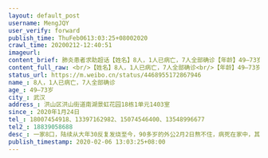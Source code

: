 ```yaml
---
layout: default_post
username: MengJQY
user_verify: forward
publish_time: ThuFeb0613:03:25+08002020
crawl_time: 20200212-12:40:51
imageurl: 
content_brief: 肺炎患者求助超话【姓名】8人，1人已病亡，7人全部确诊【年龄】49—73岁【所在城市】武汉【所在小区、社区】洪山区洪山街道南湖景虹花园18栋1单元1403室【患病时间】2020年1月24日【联系方式】18007454918、13397162982、15074546400、13548996677【其他紧急联系人】18839058688【病情描述 ...全文
content_full_raw: <br/>【姓名】8人，1人已病亡，7人全部确诊<br/>【年龄】49—73岁<br/>【所在城市】武汉<br/>【所在小区、社区】洪山区洪山街道南湖景虹花园18栋1单元1403室<br/>【患病时间】2020年1月24日<br/>【联系方式】18007454918、13397162982、15074546400、13548996677<br/>【其他紧急联系人】18839058688<br/>【病情描述】一家8口，陆续从大年30反复发烧至今，90多岁的外公2月2日熬不住，病死在家中，其余7人全部CT确诊，都是CT显示双肺感染，纹理增多，两肺见散在片状、斑片状致密影，部分呈磨玻璃改变，边界模糊，多人患有糖尿病、高血压、高血脂，其中还有半年前做过肺癌手术的，目前还是反复高烧还有呼吸困难，持续高烧10天有余，急切需要入院治疗。
status_url: https://m.weibo.cn/status/4468955172867946
name_: 8人，1人已病亡，7人全部确诊
age_: 49—73岁
city_: 武汉
address_: 洪山区洪山街道南湖景虹花园18栋1单元1403室
since_: 2020年1月24日
tel_: 18007454918、13397162982、15074546400、13548996677
tel2_: 18839058688
desc_: 一家8口，陆续从大年30反复发烧至今，90多岁的外公2月2日熬不住，病死在家中，其余7人全部CT确诊，都是CT显示双肺感染，纹理增多，两肺见散在片状、斑片状致密影，部分呈磨玻璃改变，边界模糊，多人患有糖尿病、高血压、高血脂，其中还有半年前做过肺癌手术的，目前还是反复高烧还有呼吸困难，持续高烧10天有余，急切需要入院治疗。
publish_timestamp: 2020-02-06 13:03:25+08:00
---
```

